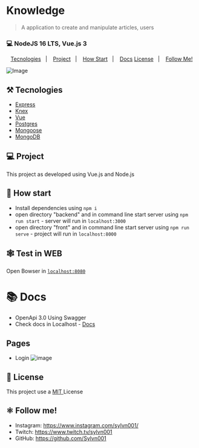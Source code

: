 # Knowledge

> A application to create and manipulate articles, users

### 💻 NodeJS  16 LTS, Vue.js 3

<p align="center">
  <a href="#%EF%B8%8F-tecnologies">Tecnologies</a>&nbsp;&nbsp;&nbsp;|&nbsp;&nbsp;&nbsp;
  <a href="#-project">Project</a>&nbsp;&nbsp;&nbsp;|&nbsp;&nbsp;&nbsp;
  <a href="#-how-Start">How Start</a>&nbsp;&nbsp;&nbsp;|&nbsp;&nbsp;&nbsp;
  <a href="#-Docs">Docs</a>
  <a href="#-license">License</a>&nbsp;&nbsp;&nbsp;|&nbsp;&nbsp;&nbsp;
  <a href="#atom_symbol-follow-me">Follow Me!</a>
</p>

![Image](https://user-images.githubusercontent.com/50564121/173404290-2c1b3297-598a-4925-8af3-994807bddc6b.png)


## ⚒️ Tecnologies 
- [Express](https://expressjs.com/pt-br/)
- [Knex](http://knexjs.org)
- [Vue](https://vuejs.org/)
- [Postgres](https://www.postgresql.org/)
- [Mongoose](https://mongoosejs.com/)
- [MongoDB](https://www.mongodb.com/docs/)

## 💻 Project
This project as developed using Vue.js and Node.js 

## 🚀 How start
- Install dependencies using `npm i`
- open directory "backend" and in command line start server using `npm run start` - server will run in `localhost:3000`
- open directory "front" and in command line start server using `npm run serve` - project will run in `localhost:8000`


## 🕸️ Test in WEB
Open Bowser in [`localhost:8080`](http://localhost:8080)

# 📚 Docs
- OpenApi 3.0 Using Swagger
- Check docs in Localhost - [Docs](http://localhost:3000/api) 

## Pages 
- Login 
![image](https://user-images.githubusercontent.com/50564121/174422727-51a6c561-8a86-4c53-a84a-443efa544e93.png)

## 📝 License
This project use a <a href="./LICENSE"> MIT </a> License

## :atom_symbol: Follow me!
- Instagram: https://www.instagram.com/sylvn001/
- Twitch: https://www.twitch.tv/sylvn001
- GitHub: https://github.com/Sylvn001
